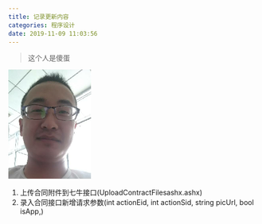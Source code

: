 ```yaml
---
title: 记录更新内容
categories: 程序设计
date: 2019-11-09 11:03:56
---
```


> 这个人是傻蛋

![face](..\img\face.png)

1. 上传合同附件到七牛接口(UploadContractFilesashx.ashx)
2. 录入合同接口新增请求参数(int actionEid, int actionSid, string picUrl, bool isApp,)

